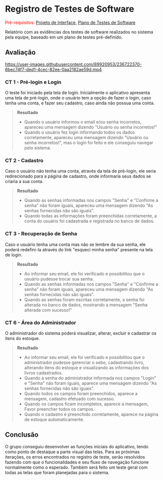 # Registro de Testes de Software

<span style="color:red">Pré-requisitos: <a href="3-Projeto de Interface.md"> Projeto de Interface</a></span>, <a href="8-Plano de Testes de Software.md"> Plano de Testes de Software</a>

Relatório com as evidências dos testes de software realizados no sistema pela equipe, baseado em um plano de testes pré-definido.

## Avaliação
https://user-images.githubusercontent.com/89920953/236722370-6bec74f7-ded1-4cec-82ee-0aa2182ae59d.mp4

### CT 1 - Pré-login e Login
O teste foi iniciado pela tela de login. Inicialmente o aplicativo apresenta uma tela de pré-login, onde o usuário tem a opção de fazer o login, caso tenha uma conta, e fazer seu cadastro, caso ainda não possua uma conta.


>**Resultado**
> - Quando o usuário informou o email e/ou senha incorretos, apareceu uma mensagem dizendo "Usuário ou senha incorretos!"
> - Quando o usuário fez login informando todos os dados corretamente, apareceu uma mensagem dizendo "Usuário ou senha incorretos!", mas o login foi feito e ele conseguiu navegar pelo sistema.

### CT 2 - Cadastro
Caso o usuário não tenha uma conta, através da tela de pré-login, ele seria redirecionado para a página de cadastro, onde informaria seus dados se criaria a sua conta.


>**Resultado**
> - Quando as senhas informadas nos campos "Senha" e "Confirme a senha" não foram iguais, apareceu uma mensagem dizendo "As senhas fornecidas não são iguais".
> - Quando todas as informações foram preenchidas corretamente, a conta do usuário foi cadastrada e registrada no banco de dados.

### CT 3 - Recuperação de Senha
Caso o usuário tenha uma conta mas não se lembre da sua senha, ele poderá redefini-la através do link "esqueci minha senha" presente na tela de login.

>**Resultado**
> - Ao informar seu email, ele foi verificado e possibilitou que o usuário pudesse trocar sua senha.
> - Quando as senhas informadas nos campos "Senha" e "Confirme a senha" não foram iguais, apareceu uma mensagem dizendo "As senhas fornecidas não são iguais".
> - Quando as senhas foram escritas corretamente, a senha foi alterada no banco de dados, mostrando a mensagem "Senha alterada com sucesso!"

### CT 6 - Área do Administrador
O administrador do sistema poderá visualizar, alterar, excluir e cadastrar os itens do estoque.

>**Resultado**
> - Ao informar seu email, ele foi verificado e possibilitou que o administrador pudesse gerenciar o sebo, cadastrando livro, alterando itens do estoque e visualizando as informações dos livros cadastrados.
> - Quando a senha do administrador informada nos campos "Login" e "Senha" não foram iguais, aparece uma mensagem dizendo "As senhas fornecidas não são iguais".
> - Quando todos os campos foram preenchidos, aparece a mensagem, cadastro efetuado com sucesso.
> - Quando os campos ficam incompletos, aparece a mensagem, Favor preencher todos os campos.
> - Quando o cadastro é preenchido corretamente, aparece na página de estoque automaticamente.


## Conclusão
O grupo conseguiu desenvolver as funções iniciais do aplicativo, tendo como ponto de destaque a parte visual das telas. Para as próximas iterações, os erros encontrados no registro de teste, serão resolvidos fazendo com que o funcionalidades e seu fluxo de navegação funcione normalmente como o esperado. Também será feito um teste geral com todas as telas que foram planejadas para o sistema.
